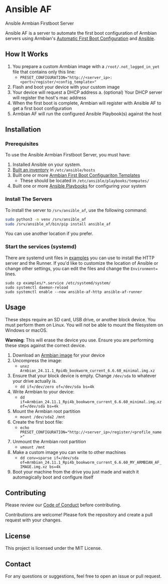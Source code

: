# Ansible AF

Ansible Armbian Firstboot Server 

Ansible AF is a server to automate the first boot configuration of Armbian servers using Armbian's [Automatic First Boot Configuration](https://docs.armbian.com/User-Guide_Autoconfig/) and [Ansible](https://docs.ansible.com/).

## How It Works

1. You prepare a custom Armbian image with a `/root/.not_logged_in_yet` file that contains only this line:
    * `PRESET_CONFIGURATION="http://<server_ip>:<port>/register/<config_template>"`
2. Flash and boot your device with your custom image
3. Your device will request a DHCP address
    a. (optional) Your DHCP server will register the host's mac address
4. When the first boot is complete, Armbian will register with Ansible AF to get a first boot configuration
5. Armbian AF will run the configured Ansible Playbook(s) against the host

## Installation

### Prerequisites

To use the Ansible Armbian Firstboot Server, you must have:

1. Installed Ansible on your system.
2. [Built an inventory](https://docs.ansible.com/ansible/latest/inventory_guide/intro_inventory.html) in `/etc/ansible/hosts`
3. Built one or more [Armbian First Boot Configuariton Templates](https://docs.armbian.com/User-Guide_Autoconfig/)
   * These should be located in `/etc/ansible/playbooks/tempates/`
4. Built one or more [Ansible Playbooks](https://docs.ansible.com/ansible/latest/playbook_guide/playbooks_intro.html) for configuring your system

### Install The Servers

To install the server to `/srv/ansible_af`, use the following command:

```bash
sudo python3 -m venv /srv/ansible_af
sudo /srv/ansible_af/bin/pip install ansible_af
```

You can use another location if you prefer.

### Start the services (systemd)

There are systemd unit files in [examples](examples/) you can use to install the HTTP server and the Runner. If you'd like to customize the location of Ansible or change other settings, you can edit the files and change the `Environment=` lines.

```
sudo cp examples/*.service /etc/systemd/system/
sudo systemctl daemon-reload
sudo systemctl enable --now ansible-af-http ansible-af-runner
```

## Usage

These steps require an SD card, USB drive, or another block device. You must perform them on Linux. You will not be able to mount the filesystem on Windows or macOS.

**Warning**: This will erase the device you use. Ensure you are performing these steps against the correct device.

1. Download an [Armbian image](https://www.armbian.com/download/) for your device
2. Uncompress the image:
    * `unxz Armbian_24.11.1_Rpi4b_bookworm_current_6.6.60_minimal.img.xz`
3. Ensure that your block device is empty. Change `/dev/sda` to whatever your drive actually is.
    * `dd if=/dev/zero of=/dev/sda bs=4k`
3. Write Armbian to your device:
    * `dd if=Armbian_24.11.1_Rpi4b_bookworm_current_6.6.60_minimal.img.xz of=/dev/sda bs=4k`
4. Mount the Armbian root partition
    * `mount /dev/sda2 /mnt`
5. Create the first boot file:
    * `echo PRESET_CONFIGURATION="http://<server_ip>/register/<profile_name>"`
6. Unmount the Armbian root partition
    * `umount /mnt`
7. Make a custom image you can write to other machines
    * `dd conv=sparse if=/dev/sda of=Armbian_24.11.1_Rpi4b_bookworm_current_6.6.60_MY_ARMBIAN_AF_IMAGE.img.xz bs=4k`
8. Boot your machine from the drive you just made and watch it automagically boot and configure itself


## Contributing

Please review our [Code of Conduct](code_of_conduct.md) before contributing.

Contributions are welcome! Please fork the repository and create a pull request with your changes.

## License

This project is licensed under the MIT License.

## Contact

For any questions or suggestions, feel free to open an issue or pull request.
